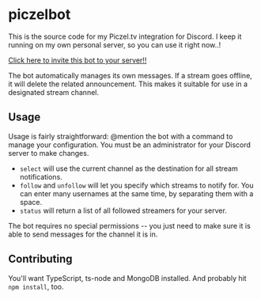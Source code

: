 # piczelbot

This is the source code for my Piczel.tv integration for Discord. I keep it running on my own personal server, so you can use it right now..!

[Click here to invite this bot to your server!!](https://discordapp.com/api/oauth2/authorize?client_id=692685101901021234&permissions=2048&scope=bot)

The bot automatically manages its own messages. If a stream goes offline, it will delete the related announcement. This makes it suitable for use in a designated stream channel.

## Usage

Usage is fairly straightforward: @mention the bot with a command to manage your configuration. You must be an administrator for your Discord server to make changes.

* `select` will use the current channel as the destination for all stream notifications.
* `follow` and `unfollow` will let you specify which streams to notify for. You can enter many usernames at the same time, by separating them with a space.
* `status` will return a list of all followed streamers for your server.

The bot requires no special permissions -- you just need to make sure it is able to send messages for the channel it is in.

## Contributing

You'll want TypeScript, ts-node and MongoDB installed. And probably hit `npm install`, too.
